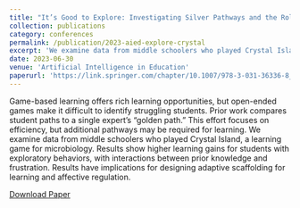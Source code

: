 ```yaml
---
title: "It’s Good to Explore: Investigating Silver Pathways and the Role of Frustration During Game-Based Learning"
collection: publications
category: conferences
permalink: /publication/2023-aied-explore-crystal
excerpt: 'We examine data from middle schoolers who played Crystal Island, a learning game for microbiology. Results show higher learning gains for students with exploratory behaviors, with interactions between prior knowledge and frustration. Results have implications for designing adaptive scaffolding for learning and affective regulation.'
date: 2023-06-30
venue: 'Artificial Intelligence in Education'
paperurl: 'https://link.springer.com/chapter/10.1007/978-3-031-36336-8_77'
---
```


Game-based learning offers rich learning opportunities, but open-ended games make it difficult to identify struggling students. Prior work compares student paths to a single expert’s “golden path.” This effort focuses on efficiency, but additional pathways may be required for learning. We examine data from middle schoolers who played Crystal Island, a learning game for microbiology. Results show higher learning gains for students with exploratory behaviors, with interactions between prior knowledge and frustration. Results have implications for designing adaptive scaffolding for learning and affective regulation.

[Download Paper](https://link.springer.com/chapter/10.1007/978-3-031-36336-8_77)
